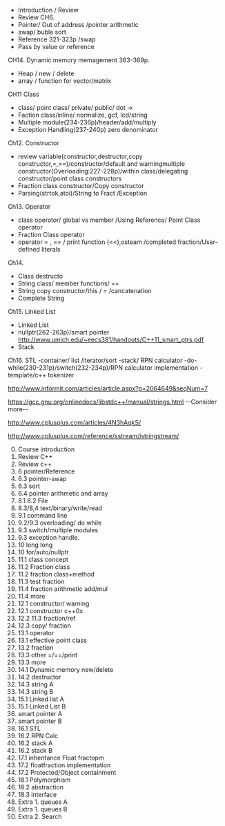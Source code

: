 - Introduction / Review 
- Review
CH6. 
 - Pointer/ Out of address /pointer arithmetic
 - swap/ buble sort
 - Reference 321-323p /swap 
 - Pass by value or reference

CH14. Dynamic memory memagement 363-369p.
- Heap / new / delete
- array / function for vector/matrix

CH11 Class
 - class/ point class/ private/ public/ dot ->
 - Faction class/inline/ normalize, gcf, lcd/string
 - Multiple module(234-236p)/header/add/multiply
 - Exception Handling(237-240p) zero denominator

Ch12. Constructor
- review variable(constructor,destructor,copy constructor,=,==)/constructor/default and warningmultiple constructor(Overloading:227-228p)/within class/delegating constructor/point class constructors
- Fraction class constructor/Copy constructor
- Parsing(strtok,atoi)/String to Fract /Exception

Ch13. Operator
 - class operator/ global vs member /Using Reference/ Point Class operator
 - Fraction Class operator
 - operator = , == / print function (<<),osteam /completed fraction/User-defined literals
 
Ch14.
 - Class destructo
 - String class/ member functions/ ==
 - String copy constructor/this / = /cancatenation
 - Complete String

Ch15. Linked List
 - Linked List
 - nullptr(262-263p)/smart pointer http://www.umich.edu/~eecs381/handouts/C++11_smart_ptrs.pdf
 - Stack

Ch16. STL
 -container/ list /iterator/sort
 -stack/ RPN calculator
 -do-while(230-231p)/switch(232-234p)/RPN calculator implementation
 -template/c++ tokenizer 

http://www.informit.com/articles/article.aspx?p=2064649&seqNum=7 
 
https://gcc.gnu.org/onlinedocs/libstdc++/manual/strings.html  --Consider more--

http://www.cplusplus.com/articles/4N3hAqkS/

http://www.cplusplus.com/reference/sstream/istringstream/
 









0. Course introduction
1. Review C++
2. Review c++
3. 6 pointer/Reference
4. 6.3 pointer-swap
5. 6.3 sort
6. 6.4 pointer arithmetic and array
7. 8.1 8.2 File
8. 8.3/8,4 text/binary/write/read
9. 9.1 command line
10. 9.2/9.3  overloading/ do while
11. 9.3 switch/multiple modules
12. 9.3 exception handle.
13. 10 long long 
14. 10 for/auto/nullptr
15. 11.1 class concept
16. 11.2 Fraction class
17. 11.2 fraction class+method
18. 11.3 test fraction
19. 11.4 fraction arithmetic add/mul
20. 11.4 more
21. 12.1 constructor/ warning
22. 12.1 constructor  c++0x
23. 12.2 11.3 fraction/ref
24. 12.3 copy/ fraction
25. 13.1 operator
26. 13.1 effective point class
27. 13.2 fraction 
28. 13.3 other =/==/print
29. 13.3 more
30. 14.1 Dynamic memory new/delete
31. 14.2 destructor
32. 14.3 string A
33. 14.3 string B
34. 15.1 Linked list A
35. 15.1 Linked List B
36. smart pointer A
37. smart pointer B
38. 16.1 STL
39. 16.2 RPN Calc  
40. 16.2 stack A
41. 16.2 stack B
42. 17.1 inheritance Float fractopm
43. 17.2 floatfraction implementation
44. 17.2 Protected/Object containment
45. 18.1  Polymorphism
46. 18.2 abstraction
47. 18.3 interface
48. Extra 1. queues A
49. Extra 1. queues B
50. Extra 2. Search
